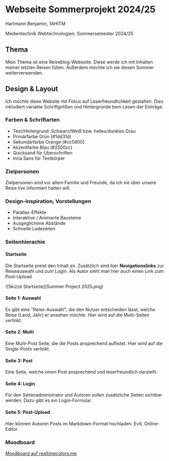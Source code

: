 # Webseite Sommerprojekt 2024/25

Hartmann Benjamin, 1AHITM

Medientechnik Webtechnologien, Sommersemester 2024/25

## Thema

Mein Thema ist eine Reiseblog-Webseite. Diese werde ich mit Inhalten meiner letzten Reisen füllen. Außerdem möchte ich sie diesen Sommer weiterverwenden.

## Design & Layout

Ich möchte diese Website mit Fokus auf Leserfreundlichkeit gestalten. Dies inkludiert variable Schriftgrößen und Hintergründe bem Lesen der Einträge.

### Farben & Schriftarten

* Text/Hintergrund: Schwarz/Weiß bzw. helles/dunkles Grau
* Primärfarbe Grün (#1dd31d)
* Sekundärfarbe Orange (#cc5800)
* Akzentfarbe Blau (#2500cc)
* Quicksand für Überschriften
* Inria Sans für Textkörper

### Zielpersonen

Zielpersonen sind vor allem Familie und Freunde, da ich sie über unsere Reise live informiert halten will.

### Design-Inspiration, Vorstellungen

* Parallax-Effekte
* Interaktive / Animierte Bausteine
* Ausgeglichene Abstände
* Schnelle Ladezeiten

### Seitenhierachie

#### Startseite

Die Startseite preist den Inhalt an. Zusätzlich sind hier **Navigationslinks** zur Reiseauswahl und zum Login. Als Autor sieht man hier auch einen Link zum Post-Upload

![Skizze Startseite](Summer Project 2025.png)

#### Seite 1: Auswahl

Es gibt eine "Reise-Auswahl", die den Nutzer entscheiden lässt, welche Reise (Land, Jahr) er ansehen möchte. Hier wird auf die Multi-Seiten verlinkt.

#### Seite 2: Multi

Eine Multi-Post Seite, die die Posts ansprechend auflistet. Hier wird auf die Single-Posts verlinkt.

#### Seite 3: Post

Eine Seite, welche _einen_ Post ansprechend und leserfreundlich darstellt.

#### Seite 4: Login

Für den Seitenadministrator und Autoren sollen zusätzliche Seiten sichtbar werden. Dazu gibt es ein Login-Formular.

#### Seite 5: Post-Upload

Hier können Autoren Posts im Markdown-Format hochladen. Evtl. Online-Editor

### Moodboard

[Moodboard auf realtimecolors.me](https://www.realtimecolors.com/?colors=ffffff-000000-1dd31d-2500cc-cc5800&fonts=Doto-Quicksand)

